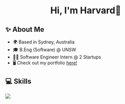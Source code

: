 <h1 align="center">Hi, I'm Harvard👋</h1>

## ✨ About Me
* 🌍 Based in Sydney, Australia  
* 🎓 B.Eng (Software) @ UNSW  
* 🧑‍💻 Software Engineer Intern @ 2 Startups
* 🖥️ Check out my portfolio [here!](http://froxzen.github.io/My-Portfolio/)

## 💻 Skills

<img src="https://skillicons.dev/icons?i=html,css,javascript,typescript,react,nextjs,nodejs,express,jest,c,cpp,java,py" />
                    
